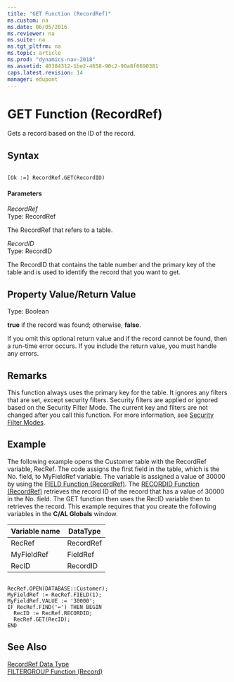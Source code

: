 ```yaml
---
title: "GET Function (RecordRef)"
ms.custom: na
ms.date: 06/05/2016
ms.reviewer: na
ms.suite: na
ms.tgt_pltfrm: na
ms.topic: article
ms.prod: "dynamics-nav-2018"
ms.assetid: 40384312-1be2-4658-90c2-90a8f6690381
caps.latest.revision: 14
manager: edupont
---
```

# GET Function (RecordRef)
Gets a record based on the ID of the record.  
  
## Syntax  
  
```  
  
[Ok :=] RecordRef.GET(RecordID)  
```  
  
#### Parameters  
 *RecordRef*  
 Type: RecordRef  
  
 The RecordRef that refers to a table.  
  
 *RecordID*  
 Type: RecordID  
  
 The RecordID that contains the table number and the primary key of the table and is used to identify the record that you want to get.  
  
## Property Value/Return Value  
 Type: Boolean  
  
 **true** if the record was found; otherwise, **false**.  
  
 If you omit this optional return value and if the record cannot be found, then a run-time error occurs. If you include the return value, you must handle any errors.  
  
## Remarks  
 This function always uses the primary key for the table. It ignores any filters that are set, except security filters. Security filters are applied or ignored based on the Security Filter Mode. The current key and filters are not changed after you call this function. For more information, see [Security Filter Modes](Security-Filter-Modes.md).  
  
## Example  
 The following example opens the Customer table with the RecordRef variable, RecRef. The code assigns the first field in the table, which is the No. field, to MyFieldRef variable. The variable is assigned a value of 30000 by using the [FIELD Function \(RecordRef\)](FIELD-Function--RecordRef-.md). The [RECORDID Function \(RecordRef\)](RECORDID-Function--RecordRef-.md) retrieves the record ID of the record that has a value of 30000 in the No. field. The GET function then uses the RecID variable then to retrieves the record. This example requires that you create the following variables in the **C/AL Globals** window.  
  
|Variable name|DataType|  
|-------------------|--------------|  
|RecRef|RecordRef|  
|MyFieldRef|FieldRef|  
|RecID|RecordID|  
  
```  
  
RecRef.OPEN(DATABASE::Customer);  
MyFieldRef := RecRef.FIELD(1);  
MyFieldRef.VALUE := '30000';  
IF RecRef.FIND('=') THEN BEGIN  
  RecID := RecRef.RECORDID;  
  RecRef.GET(RecID);  
END  
```  
  
## See Also  
 [RecordRef Data Type](RecordRef-Data-Type.md)   
 [FILTERGROUP Function \(Record\)](FILTERGROUP-Function--Record-.md)